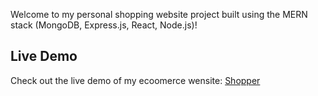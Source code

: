 Welcome to my personal shopping website project built using the MERN stack (MongoDB, Express.js, React, Node.js)!

## Live Demo

Check out the live demo of my ecoomerce wensite: [Shopper](https://mern-stack-shopping-app.vercel.app/)

